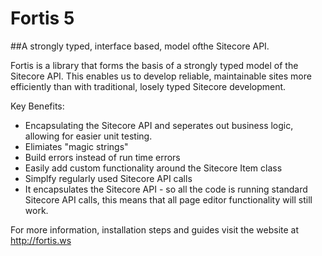 # Fortis 5
##A strongly typed, interface based, model ofthe Sitecore API.

Fortis is a library that forms the basis of a strongly typed model of the Sitecore API. This enables us to develop reliable, maintainable sites more efficiently than with traditional, losely typed Sitecore development.

Key Benefits:
* Encapsulating the Sitecore API and seperates out business logic, allowing for easier unit testing.
* Elimiates "magic strings"
* Build errors instead of run time errors
* Easily add custom functionality around the Sitecore Item class
* Simplfy regularly used Sitecore API calls
* It encapsulates the Sitecore API - so all the code is running standard Sitecore API calls, this means that all page editor functionality will still work.

For more information, installation steps and guides visit the website at http://fortis.ws